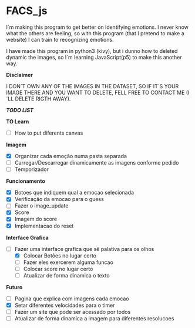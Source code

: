 # FACS_js

I´m making this program to get better on identifying emotions. I never know what the others are feeling, so with this program (that I pretend to make a website) I can train to
recognizing emotions.

I have made this program in python3 (kivy), but i dunno how to deleted dynamic the images, so I´m learning JavaScript(p5) to make this another way.

**Disclaimer**

  I DON´T OWN ANY OF THE IMAGES IN THE DATASET, SO IF IT´S YOUR IMAGE THERE AND YOU WANT TO
  DELETE, FELL FREE TO CONTACT ME (I´LL DELETE RIGTH AWAY).  

***TODO LIST***

  **TO Learn**
  - [ ] How to put diferents canvas

  **Imagem**
  - [x] Organizar cada emoção numa pasta separada
  - [ ] Carregar/Descarregar dinamicamente as imagens conforme pedido
  - [ ] Temporizador

  **Funcionamento**
  - [x] Botoes que indiquem qual a emocao selecionada
  - [x] Verificação da emocao para o  guess
  - [ ] Fazer o image_update
  - [x] Score
  - [x] Imagem do score
  - [x]  Implementacao do reset

  **Interface Grafica**
  - [ ] Fazer uma interface grafica que sê palativa para os olhos
     - [x] Colocar Botões no lugar certo
     - [ ] Fazer eles exercerem alguma funcao
     - [ ] Colocar score no lugar certo
     - [ ] Atualizar de forma dinamica o texto

  **Futuro**
  - [ ] Pagina que explica com imagens cada emocao
  - [x] Setar diferentes velocidades para o timer
  - [ ]  Fazer um site que pode ser acessado por todos
  - [ ] Atualizar de forma dinamica a imagem para diferentes resolucoes
